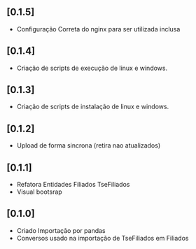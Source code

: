 ## [0.1.5]
- Configuração Correta do nginx para ser utilizada inclusa
## [0.1.4]
- Criação de scripts de execução de linux e windows.
## [0.1.3]
- Criação de scripts de instalação de linux e windows. 
## [0.1.2]
- Upload de forma sincrona (retira nao atualizados)
## [0.1.1]
- Refatora Entidades Filiados TseFiliados
- Visual bootsrap
## [0.1.0]
- Criado Importação por pandas
- Conversos usado na importação de TseFiliados em Filiados